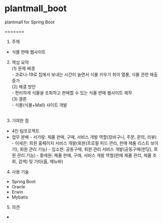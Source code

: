 # plantmall_boot
plantmall for Spring Boot

=======
1. 주제
- 식물 판매 웹사이트

2. 핵심 요약<br>
  (1) 문제 배경<br>
  \- 코로나-19로 집에서 보내는 시간이 늘면서 식물 키우기 취미 열풍, 식물 관련 매출 증가<br>
  (2) 해결 방안<br>
  \- 편리하게 식물을 조회하고 판매할 수 있는 식물 판매 웹사이트 제작<br>
  (3) 결론<br>
  \- 식몰(식물+Mall) 사이트 개발 <br><br>

3. 기여한 점
- 4인 팀프로젝트
- 업무 분배
  \- 서가람: 제품 판매, 구매, 서비스 개발 역할(장바구니, 주문, 문의, 리뷰)
  \- 이세은: 회원 홈페이지 서비스 개발(회원(프로필 피드 관리, 판매 제품 리스트 보이기), 회원 관리 기능)
  \- 임소현: 공동구매, 회원 관리 서비스 개발(공동구매(펀딩), 회원 관리 기능)
  \- 황세원: 제품 판매, 구매, 서비스 개발 역할(판매 제품 관리, 제품 조회, 검색) 및 기타(홈, 메뉴바)

4. 사용 기술
- Spring Boot
- Oracle
- Erwin
- Mybatis

5. 의견
- 
